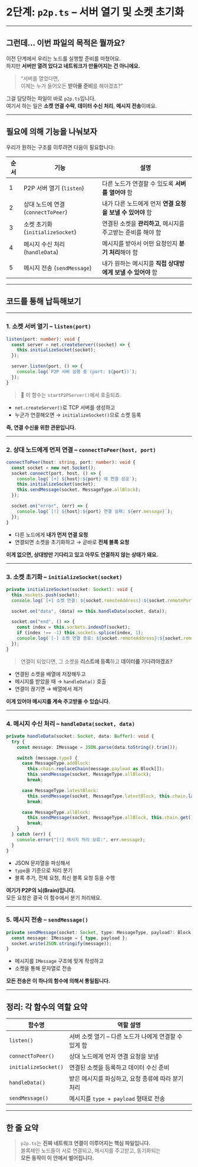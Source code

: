 # 2단계: `p2p.ts` – 서버 열기 및 소켓 초기화

---

## 그런데… 이번 파일의 목적은 뭘까요?

이전 단계에서 우리는 노드를 실행할 준비를 마쳤어요.  
하지만 **서버만 열려 있다고 네트워크가 만들어지는 건 아니에요.**

> “서버를 열었다면,  
> 이제는 누가 들어오든 **받아줄 준비**를 해야겠죠?”

그걸 담당하는 파일이 바로 `p2p.ts`입니다.  
여기서 하는 일은 **소켓 연결 수락**, **데이터 수신 처리**, **메시지 전송**이에요.

---

## 필요에 의해 기능을 나눠보자

우리가 원하는 구조를 이루려면 다음이 필요합니다:

| 순서 | 기능                               | 설명                                                         |
| ---- | ---------------------------------- | ------------------------------------------------------------ |
| 1    | P2P 서버 열기 (`listen`)           | 다른 노드가 연결할 수 있도록 **서버를 열어야** 함            |
| 2    | 상대 노드에 연결 (`connectToPeer`) | 내가 다른 노드에게 먼저 **연결 요청을 보낼 수 있어야** 함    |
| 3    | 소켓 초기화 (`initializeSocket`)   | 연결된 소켓을 **관리하고**, 메시지를 주고받는 준비를 해야 함 |
| 4    | 메시지 수신 처리 (`handleData`)    | 메시지를 받아서 어떤 요청인지 **분기 처리**해야 함           |
| 5    | 메시지 전송 (`sendMessage`)        | 내가 원하는 메시지를 **직접 상대방에게 보낼 수 있어야** 함   |

---

## 코드를 통해 납득해보기

---

### 1. 소켓 서버 열기 – `listen(port)`

```ts
listen(port: number): void {
  const server = net.createServer((socket) => {
    this.initializeSocket(socket);
  });

  server.listen(port, () => {
    console.log(`P2P 서버 실행 중 (port: ${port})`);
  });
}
```

> 🔧 이 함수는 `startP2PServer()`에서 호출되죠.

- `net.createServer()`로 TCP 서버를 생성하고
- 누군가 연결해오면 → `initializeSocket()`으로 소켓 등록

**즉, 연결 수신을 위한 관문입니다.**

---

### 2. 상대 노드에게 먼저 연결 – `connectToPeer(host, port)`

```ts
connectToPeer(host: string, port: number): void {
  const socket = new net.Socket();
  socket.connect(port, host, () => {
    console.log(`[+] ${host}:${port} 에 연결 성공`);
    this.initializeSocket(socket);
    this.sendMessage(socket, MessageType.allBlock);
  });

  socket.on("error", (err) => {
    console.log(`[!] ${host}:${port} 연결 실패: ${err.message}`);
  });
}
```

- 다른 노드에게 **내가 먼저 연결 요청**
- 연결되면 소켓을 초기화하고 → 곧바로 **전체 블록 요청**

**이게 없으면, 상대방만 기다리고 있고 아무도 연결하지 않는 상태가 돼요.**

---

### 3. 소켓 초기화 – `initializeSocket(socket)`

```ts
private initializeSocket(socket: Socket): void {
  this.sockets.push(socket);
  console.log(`[+] 소켓 연결: ${socket.remoteAddress}:${socket.remotePort}`);

  socket.on("data", (data) => this.handleData(socket, data));

  socket.on("end", () => {
    const index = this.sockets.indexOf(socket);
    if (index !== -1) this.sockets.splice(index, 1);
    console.log(`[-] 소켓 연결 종료: ${socket.remoteAddress}:${socket.remotePort}`);
  });
}
```

> 연결이 되었다면, 그 소켓을 **리스트에 등록**하고 **데이터를 기다려야겠죠?**

- 연결된 소켓을 배열에 저장해두고
- 메시지를 받았을 때 → `handleData()` 호출
- 연결이 끊기면 → 배열에서 제거

**이게 있어야 메시지를 계속 주고받을 수 있습니다.**

---

### 4. 메시지 수신 처리 – `handleData(socket, data)`

```ts
private handleData(socket: Socket, data: Buffer): void {
  try {
    const message: IMessage = JSON.parse(data.toString().trim());

    switch (message.type) {
      case MessageType.addBlock:
        this.chain.replaceChain(message.payload as Block[]);
        this.sendMessage(socket, MessageType.allBlock);
        break;

      case MessageType.latestBlock:
        this.sendMessage(socket, MessageType.latestBlock, this.chain.latestBlock());
        break;

      case MessageType.allBlock:
        this.sendMessage(socket, MessageType.allBlock, this.chain.get());
        break;
    }
  } catch (err) {
    console.error("[!] 메시지 처리 오류:", err.message);
  }
}
```

- JSON 문자열을 파싱해서
- `type`을 기준으로 처리 분기
- 블록 추가, 전체 요청, 최신 블록 요청 등을 수행

**여기가 P2P의 뇌(Brain)입니다.**  
모든 요청은 결국 이 함수에서 분기 처리돼요.

---

### 5. 메시지 전송 – `sendMessage()`

```ts
private sendMessage(socket: Socket, type: MessageType, payload?: Block | Block[]): void {
  const message: IMessage = { type, payload };
  socket.write(JSON.stringify(message));
}
```

- 메시지를 `IMessage` 구조에 맞게 작성하고
- 소켓을 통해 문자열로 전송

**모든 전송은 이 하나의 함수에 의해서 통일됩니다.**

---

## 정리: 각 함수의 역할 요약

| 함수명               | 역할 설명                                             |
| -------------------- | ----------------------------------------------------- |
| `listen()`           | 서버 소켓 열기 – 다른 노드가 나에게 연결할 수 있게 함 |
| `connectToPeer()`    | 상대 노드에게 먼저 연결 요청을 보냄                   |
| `initializeSocket()` | 연결된 소켓을 등록하고 데이터 수신 준비               |
| `handleData()`       | 받은 메시지를 파싱하고, 요청 종류에 따라 분기 처리    |
| `sendMessage()`      | 메시지를 `type + payload` 형태로 전송                 |

---

## 한 줄 요약

> `p2p.ts`는 **진짜 네트워크 연결이 이루어지는 핵심 파일입니다.**  
> 블록체인 노드들이 서로 연결되고, 메시지를 주고받고, 동기화되는  
> **모든 동작이 이 안에서 벌어집니다.**
